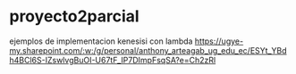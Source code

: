 # proyecto2parcial
ejemplos de implementacion kenesisi con lambda 
https://ugye-my.sharepoint.com/:w:/g/personal/anthony_arteagab_ug_edu_ec/ESYt_YBdh4BCl6S-IZswlvgBuOI-U67tF_IP7DImpFsqSA?e=Ch2zRl
